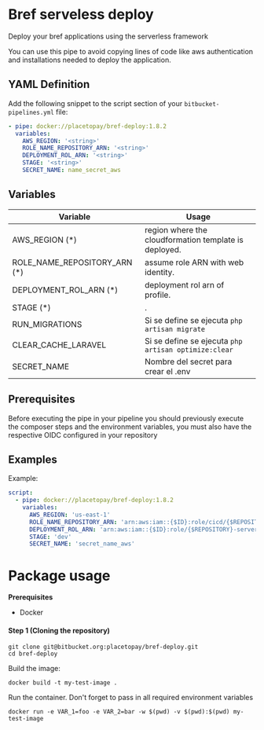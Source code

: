 # Bref serveless deploy

Deploy your bref applications using the serverless framework

You can use this pipe to avoid copying lines of code like aws authentication and installations needed to deploy the
application.

## YAML Definition

Add the following snippet to the script section of your `bitbucket-pipelines.yml` file:

```yaml
- pipe: docker://placetopay/bref-deploy:1.8.2
  variables:
    AWS_REGION: '<string>'
    ROLE_NAME_REPOSITORY_ARN: '<string>'
    DEPLOYMENT_ROL_ARN: '<string>'
    STAGE: '<string>'
    SECRET_NAME: name_secret_aws
```

## Variables

| Variable                     | Usage                                                 |
|------------------------------|-------------------------------------------------------|
| AWS_REGION (*)               | region where the cloudformation template is deployed. |
| ROLE_NAME_REPOSITORY_ARN (*) | assume role ARN with web identity.                    |
| DEPLOYMENT_ROL_ARN (*)       | deployment rol arn of profile.                        |
| STAGE (*)                    | .                                                     |
| RUN_MIGRATIONS               | Si se define se ejecuta `php artisan migrate`         |
| CLEAR_CACHE_LARAVEL          | Si se define se ejecuta `php artisan optimize:clear`  |
| SECRET_NAME                  | Nombre del secret para crear el .env                  |

## Prerequisites

Before executing the pipe in your pipeline you should previously execute the composer steps and the environment
variables, you must also have the respective OIDC configured in your repository

## Examples

Example:

```yaml
script:
  - pipe: docker://placetopay/bref-deploy:1.8.2
    variables:
      AWS_REGION: 'us-east-1'
      ROLE_NAME_REPOSITORY_ARN: 'arn:aws:iam::{$ID}:role/cicd/{$REPOSITORY}-cicd-role'
      DEPLOYMENT_ROL_ARN: 'arn:aws:iam::{$ID}:role/{$REPOSITORY}-serverless-deployment-role'
      STAGE: 'dev'
      SECRET_NAME: 'secret_name_aws'
```

# Package usage

**Prerequisites**

- Docker

#### Step 1 (Cloning the repository)

```shell
git clone git@bitbucket.org:placetopay/bref-deploy.git
cd bref-deploy
```

Build the image:

```
docker build -t my-test-image .
```

Run the container. Don't forget to pass in all required environment variables

```
docker run -e VAR_1=foo -e VAR_2=bar -w $(pwd) -v $(pwd):$(pwd) my-test-image
```
